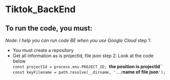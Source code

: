 # Tiktok_BackEnd
## To run the code, you must:
*Node: I help you can run code BE when you use Google Cloud*
step 1:
- You must create a repository
- Get all information as is projectId, file json
step 2:
Look at the code below<br>
`const projectId = process.env.PROJECT_ID; `**the position is projectId**``<br>
`const keyFilename = path.resolve(__dirname, '../`**name of file json**`');`
